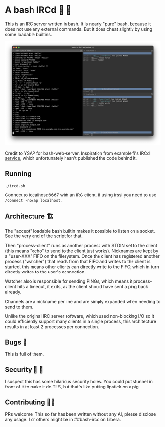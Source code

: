 # A bash IRCd 🐣 💬

[This](./ircd.sh) is an IRC server written in bash. It is nearly "pure" bash,
because it does not use any external commands. But it does cheat slightly by
using some loadable builtins.

<img src="screen.png">

Credit to [YSAP](https://www.youtube.com/@yousuckatprogramming) for
[bash-web-server](https://github.com/bahamas10/bash-web-server). Inspiration
from [example.fi's IRCd service](https://example.fi/blog/ircd.html), which
unfortunately hasn't published the code behind it.

## Running

```
./ircd.sh
```

Connect to localhost:6667 with an IRC client. If using Irssi you need to use
`/connect -nocap localhost`.

## Architecture 🏗️

The "accept" loadable bash builtin makes it possible to listen on a socket. See
the very end of the script for that.

Then "process-client" runs as another process with STDIN set to the client
(this means "echo" to send to the client just works). Nicknames are kept by a
"user-XXX" FIFO on the filesystem. Once the client has registered another
process ("watcher") that reads from that FIFO and writes to the client is
started, this means other clients can directly write to the FIFO, which in turn
directly writes to the user's connection.

Watcher also is responsible for sending PINGs, which means if process-client
hits a timeout, it exits, as the client should have sent a ping back already.

Channels are a nickname per line and are simply expanded when needing to send
to them.

Unlike the original IRC server software, which used non-blocking I/O so it
could efficiently support many clients in a single process, this architecture
results in at least 2 processes per connection.

## Bugs 🐛

This is full of them.

## Security 🔐 🚨

I suspect this has some hilarious security holes. You could put stunnel in
front of it to make it do TLS, but that's like putting lipstick on a pig.

## Contributing 🧑‍💻

PRs welcome. This so far has been written without any AI, please disclose any
usage. I or others might be in ##bash-ircd on Libera.
